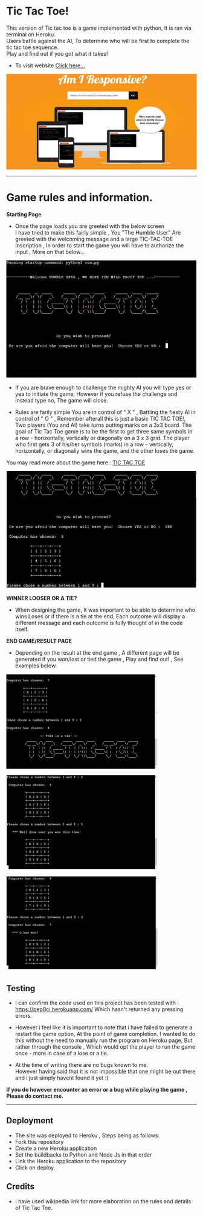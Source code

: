 # Tic Tac Toe!

This version of Tic tac toe is a game implemented with python, It is ran via terminal on Heroku.<br/>
Users battle against the AI, To determine who will be first to complete the tic tac toe sequence.<br/>
Play and find out if you got what it takes!


 - To visit website [Click here...](https://tic-tac-toe1221.herokuapp.com/)
 

[![am i responsive](/images/py_responsive.JPG)](https://github.com/robertSawlton/tic_tac_toe_game/blob/main/images/py_responsive.JPG)


***

# Game rules and information.



 __Starting Page__

 * Once the page loads you are greeted with the below screen<br/>
 I have tried to make this fairly simple , You "The Humble User" Are greeted with the welcoming message and a large TIC-TAC-TOE Inscription , In order to start the game you will have to authorize the input , More on that below...

 ![Welcome screen](/images/start.JPG)

 * If you are brave enough to challenge the mighty AI you will type yes or yea to initiate the game, However if you refuse the challenge and instead type no, The game will close. 

 * Rules are farily simple You are in control of " X " , Battling the fiesty AI in control of " O " , Remember afterall this is just a basic TIC TAC TOE!, Two players (You and AI) take turns putting marks on a 3x3 board. The goal of Tic Tac Toe game is to be the first to get three same symbols in a row - horizontally, vertically or diagonally on a 3 x 3 grid. The player who first gets 3 of his/her symbols (marks) in a row - vertically, horizontally, or diagonally wins the game, and the other loses the game.

 You may read more about the game here : [TIC TAC TOE](https://en.wikipedia.org/wiki/Tic-tac-toe)
 

 ![Begin the game](/images/YES.JPG)



__WINNER LOOSER OR A TIE?__

* When designing the game, It was important to be able to determine who wins Loses or if there is a tie at the end, Each outcome will display a different message and each outcome is fully thought of in the code itself.




__END GAME/RESULT PAGE__

*  Depending on the result at the end game , A different page will be generated if you won/lost or tied the game , Play and find out! , See examples below.

 ![Begin the game](/images/tie.JPG)

 ![Begin the game](/images/USER.JPG)

 ![Begin the game](/images/O.JPG)




## __Testing__


* I can confirm the code used on this project has been tested with :<br/> https://pep8ci.herokuapp.com/  Which hasn't returned any pressing errors.

* However i feel like it is important to note that i have failed to generate a restart the game option, At the point of game completion.
I wanted to do this without the need to manually run the program on Heroku page, But rather through the console , Which would opt the player to run the game once - more in case of a lose or a tie. 
  
  
* At the time of writing there are no bugs known to me. <br/>
However having said that it is not impossible that one might be out there and i just simply havent found it yet :)

__If you do however encounter an error or a bug while playing the game , Please do contact me.__

***

## __Deployment__

- The site was deployed to Heroku , Steps being as follows:
- Fork this repository
- Create a new Heroku application
- Set the buildbacks to Python and Node Js in that order 
- Link the Heroku application to the repository 
- Click on deploy.

## __Credits__
* I have used wikipedia link for more elaboration on the rules and details of Tic Tac Toe.


